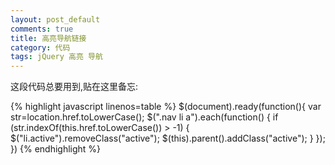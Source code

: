 ```yaml
---
layout: post_default
comments: true
title: 高亮导航链接
category: 代码
tags: jQuery 高亮 导航
---
```

这段代码总要用到,贴在这里备忘:

{% highlight javascript linenos=table %}
$(document).ready(function(){
	var str=location.href.toLowerCase();
	$(".nav li a").each(function() {
		if (str.indexOf(this.href.toLowerCase()) > -1) {
			$("li.active").removeClass("active");
			$(this).parent().addClass("active");
		}
	});
})
{% endhighlight %}
